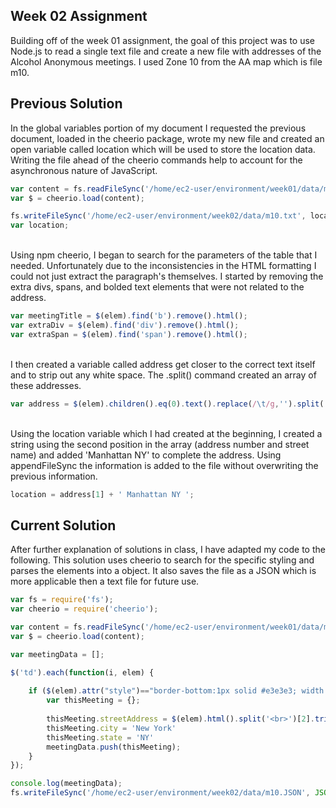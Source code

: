 ## Week 02 Assignment 

Building off of the week 01 assignment, the goal of this project was to use Node.js to read a single text file and create a new file with addresses of the Alcohol Anonymous meetings. I used Zone 10 from the AA map which is file m10.


## Previous Solution 

In the global variables portion of my document I requested the previous document, loaded in the cheerio package, wrote my new file and created an open variable called location which will be used to store the location data. Writing the file ahead of the cheerio commands help to account for the asynchronous nature of JavaScript. 
```javascript
var content = fs.readFileSync('/home/ec2-user/environment/week01/data/m10.txt');
var $ = cheerio.load(content);

fs.writeFileSync('/home/ec2-user/environment/week02/data/m10.txt', location);
var location;  
```

<br>
Using npm cheerio, I began to search for the parameters of the table that I needed. Unfortunately due to the inconsistencies in the HTML formatting I could not just extract the paragraph's themselves. I started by removing the extra divs, spans, and bolded text elements that were not related to the address. 

```javascript
var meetingTitle = $(elem).find('b').remove().html();
var extraDiv = $(elem).find('div').remove().html(); 
var extraSpan = $(elem).find('span').remove().html(); 
```

<br>
I then created a variable called address get closer to the correct text itself and to strip out any white space. The .split() command created an array of these addresses. 

```javascript
var address = $(elem).children().eq(0).text().replace(/\t/g,'').split('\n').filter(address=>address.trim().length > 1).map(i=>i.trim());
```

<br>
Using the location variable which I had created at the beginning, I created a string using the second position in the array (address number and street name) and added 'Manhattan NY' to complete the address. Using appendFileSync the information is added to the file without overwriting the previous information. 

```javascript
location = address[1] + ' Manhattan NY '; 
```


## Current Solution 

After further explanation of solutions in class, I have adapted my code to the following. This solution uses cheerio to search for the specific styling and parses the elements into a object. It also saves the file as a JSON which is more applicable then a text file for future use. 

```javascript
var fs = require('fs');
var cheerio = require('cheerio');

var content = fs.readFileSync('/home/ec2-user/environment/week01/data/m10.txt');
var $ = cheerio.load(content);

var meetingData = []; 

$('td').each(function(i, elem) {
    
    if ($(elem).attr("style")=="border-bottom:1px solid #e3e3e3; width:260px"){
        var thisMeeting = {}; 
        
        thisMeeting.streetAddress = $(elem).html().split('<br>')[2].trim().split(',')[0];
        thisMeeting.city = 'New York'
        thisMeeting.state = 'NY'
        meetingData.push(thisMeeting); 
    }
});

console.log(meetingData);
fs.writeFileSync('/home/ec2-user/environment/week02/data/m10.JSON', JSON.stringify(meetingData)); 
```
